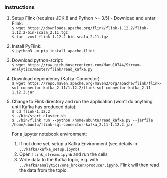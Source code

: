 ### Instructions
1. Setup Flink (requires JDK 8 and Python >= 3.5) - Download and untar Flink:    
`$ wget https://downloads.apache.org/flink/flink-1.12.2/flink-1.12.2-bin-scala_2.11.tgz`  
`$ tar -zxvf flink-1.12.2-bin-scala_2.11.tgz`


2. Install PyFlink:  
`$ python3 -m pip install apache-flink`  
   
   
3. Download python-script:  
`$ wget https://raw.githubusercontent.com/Manu10744/Stream-Analytics/master/flink/read_kafka.py` 
   

4. Download dependency (Kafka-Connector)  
`$ wget https://repo.maven.apache.org/maven2/org/apache/flink/flink-sql-connector-kafka_2.11/1.12.2/flink-sql-connector-kafka_2.11-1.12.2.jar`
   

5. Change to Flink directory and run the application (won't do anything until Kafka has produced data):  
`$ cd flink-1.12.2`  
   `$ ./bin/start-cluster.sh`  
   `$ ./bin/flink run --python /home/ubuntu/read_kafka.py --jarfile /home/ubuntu/flink-sql-connector-kafka_2.11-1.12.2.jar
`

    For a jupyter notebook environment:
    1. If not done yet, setup a Kafka Environment (see details in `../kafka/kafka_setup.ipynb`)
    2. Open `flink_stream.ipynb` and run the cells
    3. Write data to the Kafka topic, e.g. with `../kafka/analytics/one_broker/producer.ipynb`. Flink will then read the data from the topic.